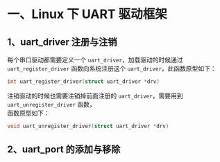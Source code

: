 # 一、Linux 下 UART 驱动框架
## 1、uart_driver 注册与注销
每个串口驱动都需要定义一个 `uart_driver`，加载驱动的时候通过 `uart_register_driver` 函数向系统注册这个 `uart_driver`，此函数原型如下：  
```cpp
int uart_register_driver(struct uart_driver *drv)
```

注销驱动的时候也需要注销掉前面注册的 `uart_driver`，需要用到 `uart_unregister_driver` 函数，  
函数原型如下：  
```cpp
void uart_unregister_driver(struct uart_driver *drv)  
```

## 2、uart_port 的添加与移除

<!--stackedit_data:
eyJoaXN0b3J5IjpbLTEzNTI2ODExNTNdfQ==
-->
